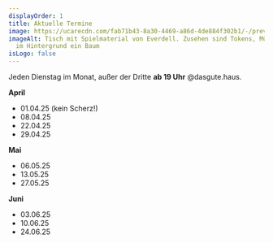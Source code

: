```yaml
---
displayOrder: 1
title: Aktuelle Termine
image: https://ucarecdn.com/fab71b43-8a30-4469-a86d-4de884f302b1/-/preview/-/enhance/63/
imageAlt: Tisch mit Spielmaterial von Everdell. Zusehen sind Tokens, Münzen und
  im Hintergrund ein Baum
isLogo: false
---
```

Jeden Dienstag im Monat, außer der Dritte **ab 19 Uhr** @dasgute.haus.

**April**

* 01.04.25 (kein Scherz!)
* 08.04.25
* 22.04.25
* 29.04.25

**Mai**

* 06.05.25
* 13.05.25
* 27.05.25

**Juni**

* 03.06.25
* 10.06.25
* 24.06.25